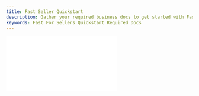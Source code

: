 ```yaml
---
title: Fast Seller Quickstart
description: Gather your required business docs to get started with Fast as a Seller!
keywords: Fast For Sellers Quickstart Required Docs
---
```


<embed src="/reusables/for-developers/_gather-your-docs.md" />
